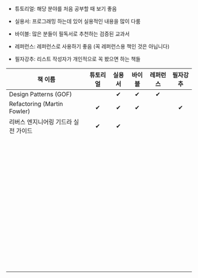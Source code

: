 - 튜토리얼: 해당 분야를 처음 공부할 때 보기 좋음

- 실용서: 프로그래밍 하는데 있어 실용적인 내용을 많이 다룸

- 바이블: 많은 분들이 필독서로 추천하는 검증된 교과서

- 레퍼런스: 레퍼런스로 사용하기 좋음 (꼭 레퍼런스용 책인 것은 아닙니다)

- 필자강추: 리스트 작성자가 개인적으로 꼭 봤으면 하는 책들


| 책 이름                              | 튜토리얼 | 실용서 | 바이블 | 레퍼런스 | 필자강추 |
| ------------------------------------ | :------: | :----: | :----: | :------: | :------: |
| Design Patterns (GOF)                |          |   ✔    |   ✔    |    ✔     |          |
| Refactoring (Martin Fowler)          |    ✔     |   ✔    |   ✔    |          |    ✔     |
| 리버스 엔지니어링 기드라 실전 가이드 |    ✔     |   ✔    |        |          |          |
|                                      |          |        |        |          |          |
|                                      |          |        |        |          |          |
|                                      |          |        |        |          |          |
|                                      |          |        |        |          |          |
|                                      |          |        |        |          |          |
|                                      |          |        |        |          |          |
|                                      |          |        |        |          |          |
|                                      |          |        |        |          |          |
|                                      |          |        |        |          |          |
|                                      |          |        |        |          |          |
|                                      |          |        |        |          |          |
|                                      |          |        |        |          |          |
|                                      |          |        |        |          |          |
|                                      |          |        |        |          |          |
|                                      |          |        |        |          |          |
|                                      |          |        |        |          |          |
|                                      |          |        |        |          |          |
|                                      |          |        |        |          |          |
|                                      |          |        |        |          |          |
|                                      |          |        |        |          |          |
|                                      |          |        |        |          |          |
|                                      |          |        |        |          |          |
|                                      |          |        |        |          |          |
|                                      |          |        |        |          |          |
|                                      |          |        |        |          |          |
|                                      |          |        |        |          |          |
|                                      |          |        |        |          |          |
|                                      |          |        |        |          |          |
|                                      |          |        |        |          |          |
|                                      |          |        |        |          |          |
|                                      |          |        |        |          |          |
|                                      |          |        |        |          |          |
|                                      |          |        |        |          |          |
|                                      |          |        |        |          |          |
|                                      |          |        |        |          |          |
|                                      |          |        |        |          |          |
|                                      |          |        |        |          |          |
|                                      |          |        |        |          |          |
|                                      |          |        |        |          |          |
|                                      |          |        |        |          |          |
|                                      |          |        |        |          |          |
|                                      |          |        |        |          |          |
|                                      |          |        |        |          |          |
|                                      |          |        |        |          |          |
|                                      |          |        |        |          |          |
|                                      |          |        |        |          |          |
|                                      |          |        |        |          |          |
|                                      |          |        |        |          |          |
|                                      |          |        |        |          |          |
|                                      |          |        |        |          |          |
|                                      |          |        |        |          |          |
|                                      |          |        |        |          |          |
|                                      |          |        |        |          |          |
|                                      |          |        |        |          |          |
|                                      |          |        |        |          |          |
|                                      |          |        |        |          |          |
|                                      |          |        |        |          |          |
|                                      |          |        |        |          |          |
|                                      |          |        |        |          |          |
|                                      |          |        |        |          |          |
|                                      |          |        |        |          |          |

